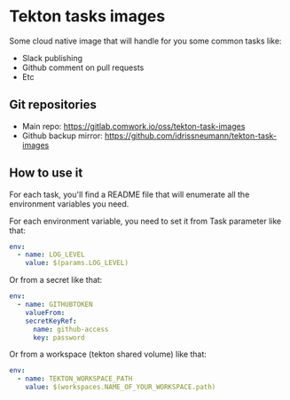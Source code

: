 # Tekton tasks images

Some cloud native image that will handle for you some common tasks like:

* Slack publishing
* Github comment on pull requests
* Etc

## Git repositories

* Main repo: https://gitlab.comwork.io/oss/tekton-task-images
* Github backup mirror: https://github.com/idrissneumann/tekton-task-images

## How to use it

For each task, you'll find a README file that will enumerate all the environment variables you need.

For each environment variable, you need to set it from Task parameter like that:

```yaml
env:
  - name: LOG_LEVEL
    value: $(params.LOG_LEVEL)
```

Or from a secret like that:

```yaml
env:
  - name: GITHUBTOKEN
    valueFrom:
    secretKeyRef:
      name: github-access
      key: password
```

Or from a workspace (tekton shared volume) like that:

```yaml
env:
  - name: TEKTON_WORKSPACE_PATH
    value: $(workspaces.NAME_OF_YOUR_WORKSPACE.path)
```
